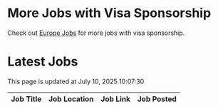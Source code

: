 # More Jobs with Visa Sponsorship

Check out [Europe Jobs](https://github.com/sureshparimi/europejobs#latest-jobs) for more jobs with visa sponsorship.

# Latest Jobs

This page is updated at July 10, 2025 10:07:30

| Job Title | Job Location | Job Link | Job Posted |
| --- | --- | --- | --- |
